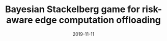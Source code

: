 ---
title: "Bayesian Stackelberg game for risk-aware edge computation offloading"
collection: publications
category: 2019
date: 2019-11-11
permalink: /publication/Bayesian Stackelberg game for risk-aware edge computation offloading
excerpt: 'Yang Bai, <strong><u>Lixing Chen</u></strong>, Linqi Song, Jie Xu'
venue: 'Proceedings of the 6th ACM Workshop on Moving Target Defense'
paperurl: 'https://dl.acm.org/doi/abs/10.1145/3338468.3356772'
---